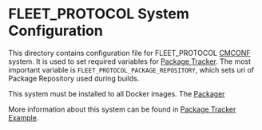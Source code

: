
# FLEET_PROTOCOL System Configuration

This directory contains configuration file for FLEET_PROTOCOL [CMCONF] system. It is used to set
required variables for [Package Tracker]. The most important variable is
`FLEET_PROTOCOL_PACKAGE_REPOSITORY`, which sets uri of Package Repository used during builds.

This system must be installed to all Docker images. The [Packager]

More information about this system can be found in [Package Tracker Example].


[Packager]: https://github.com/bacpack-system/packager
[Package Tracker]: https://github.com/bacpack-system/package-tracker
[Package Tracker Example]: https://github.com/bacpack-system/package-tracker/tree/master/example
[CMCONF]: https://github.com/cmakelib/cmakelib-component-cmconf
